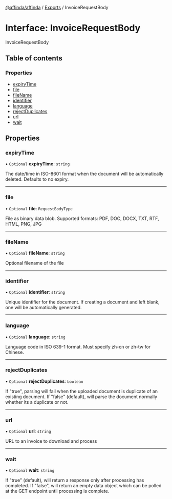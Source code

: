 [@affinda/affinda](../README.md) / [Exports](../modules.md) / InvoiceRequestBody

# Interface: InvoiceRequestBody

InvoiceRequestBody

## Table of contents

### Properties

- [expiryTime](InvoiceRequestBody.md#expirytime)
- [file](InvoiceRequestBody.md#file)
- [fileName](InvoiceRequestBody.md#filename)
- [identifier](InvoiceRequestBody.md#identifier)
- [language](InvoiceRequestBody.md#language)
- [rejectDuplicates](InvoiceRequestBody.md#rejectduplicates)
- [url](InvoiceRequestBody.md#url)
- [wait](InvoiceRequestBody.md#wait)

## Properties

### expiryTime

• `Optional` **expiryTime**: `string`

The date/time in ISO-8601 format when the document will be automatically deleted.  Defaults to no expiry.

___

### file

• `Optional` **file**: `RequestBodyType`

File as binary data blob. Supported formats: PDF, DOC, DOCX, TXT, RTF, HTML, PNG, JPG

___

### fileName

• `Optional` **fileName**: `string`

Optional filename of the file

___

### identifier

• `Optional` **identifier**: `string`

Unique identifier for the document. If creating a document and left blank, one will be automatically generated.

___

### language

• `Optional` **language**: `string`

Language code in ISO 639-1 format. Must specify zh-cn or zh-tw for Chinese.

___

### rejectDuplicates

• `Optional` **rejectDuplicates**: `boolean`

If "true", parsing will fail when the uploaded document is duplicate of an existing document. If "false" (default), will parse the document normally whether its a duplicate or not.

___

### url

• `Optional` **url**: `string`

URL to an invoice to download and process

___

### wait

• `Optional` **wait**: `string`

If "true" (default), will return a response only after processing has completed. If "false", will return an empty data object which can be polled at the GET endpoint until processing is complete.
